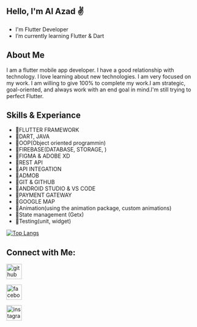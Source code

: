 ## Hello, I'm Al Azad ✌️

- I'm Flutter Developer
- I’m currently learning Flutter & Dart

## About Me
I am a flutter mobile app developer. I have a good relationship with technology. I love learning about new technologies. I am very focused on my work. I am willing to give 100% to complete my work.I am strategic, goal-oriented, and always work with an end goal in mind.I'm still trying to perfect Flutter.

## Skills & Experiance
- 🔹FLUTTER FRAMEWORK
- 🔹DART, JAVA 
- 🔹OOP(Object oriented programmin)
- 🔹FIREBASE(DATABASE, STORAGE, )
- 🔹FIGMA & ADOBE XD
- 🔹REST API
- 🔹API INTEGATION
- 🔹ADMOB
- 🔹GIT & GITHUB
- 🔹ANDROID STUDIO & VS CODE
- 🔹PAYMENT GATEWAY
- 🔹GOOGLE MAP
- 🔹Animation(using the animation package, custom animations)
- 🔹State management (Getx)
- 🔹Testing(unit, widget)

[![Top Langs](https://github-readme-stats.vercel.app/api/top-langs/?username=alazad214)](https://github.com/anuraghazra/github-readme-stats)

## Connect with Me:

[
<img src='[https://cdn.jsdelivr.net/npm/simple-icons@3.0.1/icons/github.svg](https://upload.wikimedia.org/wikipedia/commons/thumb/a/ae/Github-desktop-logo-symbol.svg/2048px-Github-desktop-logo-symbol.svg.png)' alt='github' height='40'>](https://github.com/alazad214)   

[<img src='[https://cdn.jsdelivr.net/npm/simple-icons@3.0.1/icons/facebook.svg' alt='facebook](https://upload.wikimedia.org/wikipedia/commons/6/6c/Facebook_Logo_2023.png)' height='40'>](https://www.facebook.com/alazad214)     

[<img src='[https://cdn.jsdelivr.net/npm/simple-icons@3.0.1/icons/instagram.svg](https://upload.wikimedia.org/wikipedia/commons/thumb/a/a5/Instagram_icon.png/2048px-Instagram_icon.png)' alt='instagram' height='40'>](https://www.instagram.com/al_azad_316//)



























<!--
**alazad214/alazad214** is a ✨ _special_ ✨ repository because its `README.md` (this file) appears on your GitHub profile.

Here are some ideas to get you started:

- 🔭 I’m currently working on ...
- 🌱 I’m currently learning ...
- 👯 I’m looking to collaborate on ...
- 🤔 I’m looking for help with ...
- 💬 Ask me about ...
- 📫 How to reach me: ...
- 😄 Pronouns: ...
- ⚡ Fun fact: ...
-->
